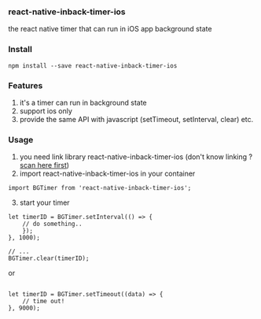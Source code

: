 ### react-native-inback-timer-ios
the react native timer that can run in iOS app background state

### Install
```
npm install --save react-native-inback-timer-ios

```

### Features
1. it's a timer can run in background state
2. support ios only
3. provide the same API with javascript (setTimeout, setInterval, clear) etc.

### Usage

1. you need link library react-native-inback-timer-ios (don't know linking ? [scan here first](https://facebook.github.io/react-native/docs/linking-libraries-ios))
2. import react-native-inback-timer-ios in your container
```
import BGTimer from 'react-native-inback-timer-ios';
```

3. start your timer

```
let timerID = BGTimer.setInterval(() => {
    // do something..
    });
}, 1000);
                    
// ...
BGTimer.clear(timerID);
```
or

```

let timerID = BGTimer.setTimeout((data) => {
    // time out!
}, 9000);

```